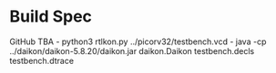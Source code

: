 
# Build Spec

GitHub TBA
    - python3 rtlkon.py ../picorv32/testbench.vcd
    - java -cp ../daikon/daikon-5.8.20/daikon.jar daikon.Daikon testbench.decls testbench.dtrace

